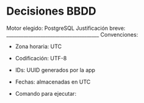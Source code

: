 ﻿# Decisiones BBDD
Motor elegido: PostgreSQL 
Justificación breve: ______________________________________
Convenciones:
- Zona horaria: UTC
- Codificación: UTF-8
- IDs: UUID generados por la app
- Fechas: almacenadas en UTC

- Comando para ejecutar: 